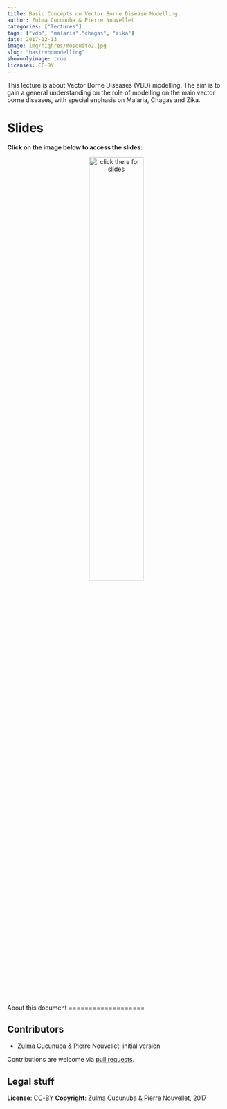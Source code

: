 ```yaml
---
title: Basic Concepts on Vector Borne Disease Modelling
author: Zulma Cucunuba & Pierre Nouvellet
categories: ["lectures"]
tags: ["vdb", "malaria","chagas", "zika"]
date: 2017-12-13
image: img/highres/mosquito2.jpg
slug: "basicvbdmodelling"
showonlyimage: true
licenses: CC-BY
---
```


This lecture is about Vector Borne Diseases (VBD) modelling. The aim is
to gain a general understanding on the role of modelling on the main
vector borne diseases, with special enphasis on Malaria, Chagas and
Zika.

Slides
======

**Click on the image below to access the slides:**

<center>
<a href="../../slides/basicvbd-modelling/basicvbd-modelling.html"><img class="gateway" src="../../img/highres/mosquito2.jpg" width="50%" alt="click there for slides" align="middle"></a>
</center>
About this document
===================

Contributors
------------

-   Zulma Cucunuba & Pierre Nouvellet: initial version

Contributions are welcome via [pull
requests](https://github.com/reconhub/learn/pulls).

Legal stuff
-----------

**License**: [CC-BY](https://creativecommons.org/licenses/by/3.0/)
**Copyright**: Zulma Cucunuba & Pierre Nouvellet, 2017
